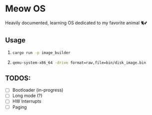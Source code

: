 # Meow OS

Heavily documented, learning OS dedicated to my favorite animal 🐈💕

## Usage

1. ```bash
   cargo run -p image_builder
   ```

2. ```bash
   qemu-system-x86_64 -drive format=raw,file=bin/disk_image.bin
   ```

## TODOS:

- [ ] Bootloader (in-progress)
- [ ] Long mode (?)
- [ ] HW Interrupts
- [ ] Paging
